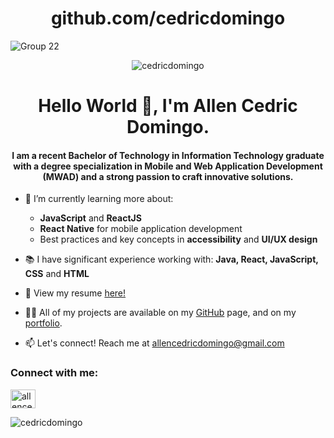 <h1 align="center">github.com/cedricdomingo</h1>

![Group 22](https://user-images.githubusercontent.com/81552207/208017111-6453b2d1-05af-44bc-bcb6-fae085b222c4.png)

<p align="center"> <img src="https://komarev.com/ghpvc/?username=cedricdomingo&label=Profile%20views&color=0e75b6&style=flat" alt="cedricdomingo" /> </p>

<h1 align="center">Hello World 👋, I'm Allen Cedric Domingo.</h1>
<h4 align="center"> I am a recent Bachelor of Technology in Information Technology graduate with a degree specialization in Mobile and Web Application Development (MWAD) and a strong passion to craft innovative solutions.</h4>

- 🌱 I’m currently learning more about:
  * **JavaScript** and **ReactJS**
  * **React Native** for mobile application development
  * Best practices and key concepts in **accessibility** and **UI/UX design**

- 📚 I have significant experience working with: **Java, React, JavaScript, CSS** and **HTML**
- 📄 View my resume [here!](https://cedricdomingo.vercel.app/resume/resume.pdf)
- 👨‍💻 All of my projects are available on my [GitHub](https://github.com/cedricdomingo) page, and on my [portfolio](https://cedricdomingo.vercel.app).
- 📫 Let's connect! Reach me at [allencedricdomingo@gmail.com](mailto:allencedricdomingo@gmail.com)

<p align="center">
<h3>Connect with me:</h3>
<a href="https://linkedin.com/in/allencedricdomingo" target="blank"><img align="center" src="https://raw.githubusercontent.com/rahuldkjain/github-profile-readme-generator/master/src/images/icons/Social/linked-in-alt.svg" alt="allencedricdomingo" height="30" width="40" /></a>
</p>

<p><img align="center" src="https://github-readme-stats.vercel.app/api/top-langs?username=cedricdomingo&show_icons=true&locale=en&layout=compact" alt="cedricdomingo" /></p>
